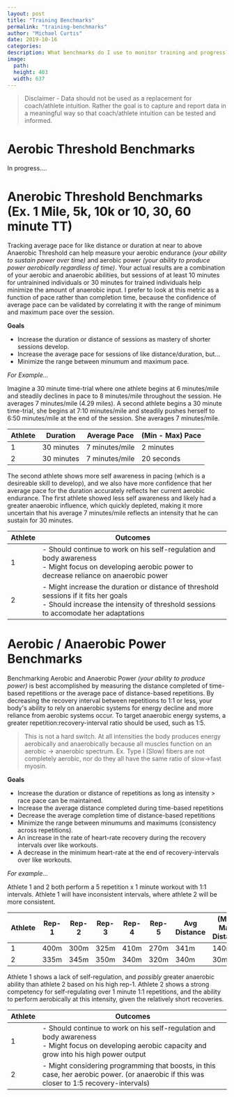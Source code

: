 ```yaml
---
layout: post
title: "Training Benchmarks"
permalink: "training-benchmarks"
author: "Michael Curtis"
date: 2019-10-16
categories:
description: What benchmarks do I use to monitor training and progress?
image:
  path:
  height: 403
  width: 637
---
```


> Disclaimer - Data should not be used as a replacement for coach/athlete intuition. Rather the goal is to capture and report data in a meaningful way so that coach/athlete intuition can be tested and informed.

# Aerobic Threshold Benchmarks

In progress....

# Anerobic Threshold Benchmarks (Ex. 1 Mile, 5k, 10k or 10, 30, 60 minute TT)

Tracking average pace for like distance or duration at near to above Anaerobic Threshold can help measure your aerobic endurance _(your ability to sustain power over time)_ and aerobic power _(your ability to produce power aerobically regardless of time)_. Your actual results are a combination of your aerobic and anaerobic abilities, but sessions of at least 10 minutes for untrainined individuals or 30 minutes for trained individuals help minimize the amount of anaerobic input. I prefer to look at this metric as a function of pace rather than completion time, because the confidence of average pace can be validated by correlating it with the range of minimum and maximum pace over the session.

**Goals**

- Increase the duration or distance of sessions as mastery of shorter sessions develop.
- Increase the average pace for sessions of like distance/duration, but...
- Minimize the range between minumum and maximum pace.

_For Example..._

Imagine a 30 minute time-trial where one athlete begins at 6 minutes/mile and steadily declines in pace to 8 minutes/mile throughout the session. He averages 7 minutes/mile (4.29 miles). A second athlete begins a 30 minute time-trial, she begins at 7:10 minutes/mile and steadily pushes herself to 6:50 minutes/mile at the end of the session. She averages 7 minutes/mile.

| Athlete | Duration   | Average Pace   | (Min - Max) Pace |
| ------- | ---------- | -------------- | ---------------- |
| 1       | 30 minutes | 7 minutes/mile | 2 minutes        |
| 2       | 30 minutes | 7 minutes/mile | 20 seconds       |

The second athlete shows more self awareness in pacing (which is a desireable skill to develop), and we also have more confidence that her average pace for the duration accurately reflects her current aerobic endurance. The first athlete showed less self awareness and likely had a greater anaerobic influence, which quickly depleted, making it more uncertain that his average 7 minutes/mile reflects an intensity that he can sustain for 30 minutes.

| Athlete | Outcomes                                                                                                                                                                     |
| ------- | ---------------------------------------------------------------------------------------------------------------------------------------------------------------------------- |
| 1       | - Should continue to work on his self-regulation and body awareness <br>- Might focus on developing aerobic power to decrease reliance on anaerobic power                    |
| 2       | - Might increase the duration or distance of threshold sessions if it fits her goals <br>- Should increase the intensity of threshold sessions to accomodate her adaptations |

# Aerobic / Anaerobic Power Benchmarks

Benchmarking Aerobic and Anaerobic Power _(your ability to produce power)_ is best accomplished by measuring the distance completed of time-based repetitions or the average pace of distance-based repetitions. By decreasing the recovery interval between repetitions to 1:1 or less, your body's ability to rely on anaerobic systems for energy decline and more reliance from aerobic systems occur. To target anaerobic energy systems, a greater repetition:recovery-interval ratio should be used, such as 1:5.

> This is not a hard switch. At all intensities the body produces energy aerobically and anaerobically because all muscles function on an aerobic -> anaerobic spectrum. Ex. Type I (Slow) fibers are not completely aerobic, nor do they all have the same ratio of slow->fast myosin.

**Goals**

- Increase the duration or distance of repetitions as long as intensity > race pace can be maintained.
- Increase the average distance completed during time-based repetitions
- Decrease the average completion time of distance-based repetitions
- Minimize the range between minumums and maximums (consistency across repetitions).
- An increase in the rate of heart-rate recovery during the recovery intervals over like workouts.
- A decrease in the minimum heart-rate at the end of recovery-intervals over like workouts.

_For example..._

Athlete 1 and 2 both perform a 5 repetition x 1 minute workout with 1:1 intervals. Athlete 1 will have inconsistent intervals, where athlete 2 will be more consistent.

| Athlete | Rep-1 | Rep-2 | Rep-3 | Rep-4 | Rep-5 | Avg Distance | (Min-Max) Distance |
| ------- | ----- | ----- | ----- | ----- | ----- | ------------ | ------------------ |
| 1       | 400m  | 300m  | 325m  | 410m  | 270m  | 341m         | 140m               |
| 2       | 335m  | 345m  | 350m  | 340m  | 320m  | 340m         | 30m                |

Athlete 1 shows a lack of self-regulation, and _possibly_ greater anaerobic ability than athlete 2 based on his high rep-1. Athlete 2 shows a strong competency for self-regulating over 1 minute 1:1 repetitions, and the ability to perform aerobically at this intensity, given the relatively short recoveries.

| Athlete | Outcomes                                                                                                                                                 |
| ------- | -------------------------------------------------------------------------------------------------------------------------------------------------------- |
| 1       | - Should continue to work on his self-regulation and body awareness <br>- Might focus on developing aerobic capacity and grow into his high power output |
| 2       | - Might considering programming that boosts, in this case, her aerobic power. (or anaerobic if this was closer to 1:5 recovery-intervals)                |
